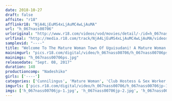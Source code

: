 ```yaml
---
date: 2018-10-27
draft: false
affsite: "r18"
afflinkr18: "NjA4LjEuMS4xLjAuMC4wLjAuMA"
url: "h_067nass00706"
urloriginal: "http://www.r18.com/videos/vod/movies/detail/-/id=h_067nass00706"
urlfinal: "http://media.r18.com/track/NjA4LjEuMS4xLjAuMC4wLjAuMA/videos/vod/movies/detail/-/id=h_067nass00706"
samplevid: "----"
title: "Welcome To The Mature Woman Town Of Uguisudani! A Mature Woman Delivery Health Service I'm Sorry For Being Such An Old Lady..."
mainimgurl: "pics.r18.com/digital/video/h_067nass00706/h_067nass00706ps.jpg"
mainimgs: "h_067nass00706ps.jpg"
releasedate: "Sept. 08, 2017"
duration: 148
productioncomp: "Nadeshiko"
girls: ['----']
categories: ['Cunnilingus', 'Mature Woman', 'Club Hostess & Sex Worker', 'Married Woman', 'Genital Close-Up', 'Voyeur', 'Creampie', 'Gonzo']
imgurls: ['pics.r18.com/digital/video/h_067nass00706/h_067nass00706jp-1.jpg', 'pics.r18.com/digital/video/h_067nass00706/h_067nass00706jp-2.jpg', 'pics.r18.com/digital/video/h_067nass00706/h_067nass00706jp-3.jpg', 'pics.r18.com/digital/video/h_067nass00706/h_067nass00706jp-4.jpg', 'pics.r18.com/digital/video/h_067nass00706/h_067nass00706jp-5.jpg', 'pics.r18.com/digital/video/h_067nass00706/h_067nass00706jp-6.jpg', 'pics.r18.com/digital/video/h_067nass00706/h_067nass00706jp-7.jpg', 'pics.r18.com/digital/video/h_067nass00706/h_067nass00706jp-8.jpg', 'pics.r18.com/digital/video/h_067nass00706/h_067nass00706jp-9.jpg', 'pics.r18.com/digital/video/h_067nass00706/h_067nass00706jp-10.jpg', 'pics.r18.com/digital/video/h_067nass00706/h_067nass00706jp-11.jpg', 'pics.r18.com/digital/video/h_067nass00706/h_067nass00706jp-12.jpg', 'pics.r18.com/digital/video/h_067nass00706/h_067nass00706jp-13.jpg', 'pics.r18.com/digital/video/h_067nass00706/h_067nass00706jp-14.jpg', 'pics.r18.com/digital/video/h_067nass00706/h_067nass00706jp-15.jpg', 'pics.r18.com/digital/video/h_067nass00706/h_067nass00706jp-16.jpg', 'pics.r18.com/digital/video/h_067nass00706/h_067nass00706jp-17.jpg', 'pics.r18.com/digital/video/h_067nass00706/h_067nass00706jp-18.jpg', 'pics.r18.com/digital/video/h_067nass00706/h_067nass00706jp-19.jpg', 'pics.r18.com/digital/video/h_067nass00706/h_067nass00706jp-20.jpg']
imgs: ['h_067nass00706jp-1.jpg', 'h_067nass00706jp-2.jpg', 'h_067nass00706jp-3.jpg', 'h_067nass00706jp-4.jpg', 'h_067nass00706jp-5.jpg', 'h_067nass00706jp-6.jpg', 'h_067nass00706jp-7.jpg', 'h_067nass00706jp-8.jpg', 'h_067nass00706jp-9.jpg', 'h_067nass00706jp-10.jpg', 'h_067nass00706jp-11.jpg', 'h_067nass00706jp-12.jpg', 'h_067nass00706jp-13.jpg', 'h_067nass00706jp-14.jpg', 'h_067nass00706jp-15.jpg', 'h_067nass00706jp-16.jpg', 'h_067nass00706jp-17.jpg', 'h_067nass00706jp-18.jpg', 'h_067nass00706jp-19.jpg', 'h_067nass00706jp-20.jpg']
---
```

